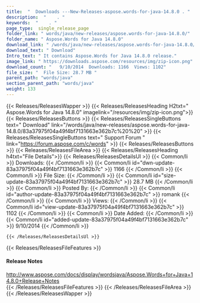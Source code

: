 ```yaml
---
title:  "  Downloads ---New-Releases-aspose.words-for-java-14.8.0 . " 
description:  "    . " 
keywords:  "    . " 
page_type:  single_release_page
folder_link: " words/java/new-releases/aspose.words-for-java-14.8.0/"
folder_name: " Aspose.Words for Java 14.8.0"
download_link: " /words/java/new-releases/aspose.words-for-java-14.8.0/83a37975f04a49f4bf7131663e362b7c"
download_text: " Download"
Intro_text: " It contains Aspose.Words for Java 14.8.0 release."
image_link: " https://downloads.aspose.com/resources/img/zip-icon.png"
download_count: "   9/10/2014  Downloads: 1166  Views: 1102"
file_size: "  File Size: 28.7 MB "
parent_path: "words/java"
section_parent_path: "words/java"
weight: 133 
---
```


{{< Releases/ReleasesWapper >}}
  {{< Releases/ReleasesHeading H2txt=" Aspose.Words for Java 14.8.0" imagelink="/resources/img/zip-icon.png">}}
  {{< Releases/ReleasesButtons >}}
    {{< Releases/ReleasesSingleButtons text=" Download" link="/words/java/new-releases/aspose.words-for-java-14.8.0/83a37975f04a49f4bf7131663e362b7c%20%20" >}}
    {{< Releases/ReleasesSingleButtons text=" Support Forum " link="https://forum.aspose.com/c/words" >}}
  {{< Releases/ReleasesButtons >}}
  {{< Releases/ReleasesFileArea >}}
    {{< Releases/ReleasesHeading h4txt="File Details">}}
    {{< Releases/ReleasesDetailsUl >}}
            {{< Common/li  >}} Downloads: {{< /Common/li >}} 
      {{< Common/li id="dwn-update-83a37975f04a49f4bf7131663e362b7c" >}} 1166 {{< /Common/li >}} 
      {{< Common/li  >}} File Size: {{< /Common/li >}} 
      {{< Common/li id="size-update-83a37975f04a49f4bf7131663e362b7c" >}} 28.7 MB {{< /Common/li >}} 
      {{< Common/li  >}} Posted By: {{< /Common/li >}} 
      {{< Common/li id="author-update-83a37975f04a49f4bf7131663e362b7c" >}} romank {{< /Common/li >}} 
      {{< Common/li  >}} Views: {{< /Common/li >}} 
      {{< Common/li id="view-update-83a37975f04a49f4bf7131663e362b7c" >}} 1102 {{< /Common/li >}} 
      {{< Common/li  >}} Date Added: {{< /Common/li >}} 
      {{< Common/li id="added-update-83a37975f04a49f4bf7131663e362b7c" >}} 9/10/2014 {{< /Common/li >}} 

    {{< /Releases/ReleasesDetailsUl >}}

  {{< Releases/ReleasesFileFeatures >}}
      <h4>Release Notes</h4><div><a href="http://www.aspose.com/docs/display/wordsjava/Aspose.Words+for+Java+14.8.0+Release+Notes">http://www.aspose.com/docs/display/wordsjava/Aspose.Words+for+Java+14.8.0+Release+Notes</a></div>
  {{< /Releases/ReleasesFileFeatures >}}
 {{< /Releases/ReleasesFileArea >}}
{{< /Releases/ReleasesWapper >}}


